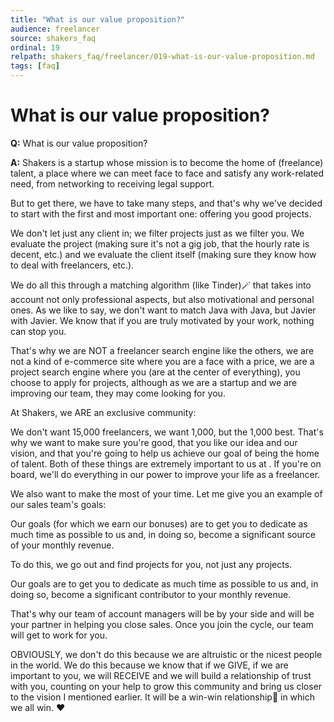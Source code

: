 ```yaml
---
title: "What is our value proposition?"
audience: freelancer
source: shakers_faq
ordinal: 19
relpath: shakers_faq/freelancer/019-what-is-our-value-proposition.md
tags: [faq]
---
```


# What is our value proposition?

**Q:** What is our value proposition?

**A:** Shakers is a startup whose mission is to become the home of (freelance) talent, a place where we can meet face to face and satisfy any work-related need, from networking to receiving legal support.

But to get there, we have to take many steps, and that's why we've decided to start with the first and most important one: offering you good projects.

We don't let just any client in; we filter projects just as we filter you. We evaluate the project (making sure it's not a gig job, that the hourly rate is decent, etc.) and we evaluate the client itself (making sure they know how to deal with freelancers, etc.).

We do all this through a matching algorithm (like Tinder)🪄 that takes into account not only professional aspects, but also motivational and personal ones. As we like to say, we don't want to match Java with Java, but Javier with Javier. We know that if you are truly motivated by your work, nothing can stop you.

That's why we are NOT a freelancer search engine like the others, we are not a kind of e-commerce site where you are a face with a price, we are a project search engine where you (are at the center of everything), you choose to apply for projects, although as we are a startup and we are improving our team, they may come looking for you.

At Shakers, we ARE an exclusive community:

We don't want 15,000 freelancers, we want 1,000, but the 1,000 best. That's why we want to make sure you're good, that you like our idea and our vision, and that you're going to help us achieve our goal of being the home of talent. Both of these things are extremely important to us at . If you're on board, we'll do everything in our power to improve your life as a freelancer.

We also want to make the most of your time. Let me give you an example of our sales team's goals:

Our goals (for which we earn our bonuses) are to get you to dedicate as much time as possible to us and, in doing so, become a significant source of your monthly revenue.

To do this, we go out and find projects for you, not just any projects.

Our goals are to get you to dedicate as much time as possible to us and, in doing so, become a significant contributor to your monthly revenue.

That's why our team of account managers will be by your side and will be your partner in helping you close sales. Once you join the cycle, our team will get to work for you.

OBVIOUSLY, we don't do this because we are altruistic or the nicest people in the world. We do this because we know that if we GIVE, if we are important to you, we will RECEIVE and we will build a relationship of trust with you, counting on your help to grow this community and bring us closer to the vision I mentioned earlier. It will be a win-win relationship🤝 in which we all win. ❤️
